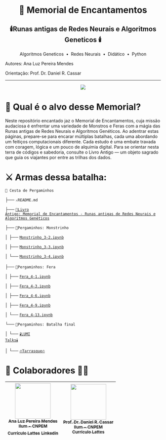 <h1 align="center"> 🔮 Memorial de Encantamentos</h1>
<h2 align="center"> 🕯️Runas antigas de Redes Neurais e Algoritmos Geneticos 🕯️</h2> 

<p align="center">
   Algoritmos Geneticos 
  &nbsp;&bull;&nbsp; Redes Neurais
  &nbsp;&bull;&nbsp; Didático
  &nbsp;&bull;&nbsp; Python
</p>

Autores: Ana Luz Pereira Mendes

Orientação: Prof. Dr. Daniel R. Cassar

-----------

<p align="center">
<img loading="lazy" src="http://img.shields.io/static/v1?label=STATUS&message=EM%20DESENVOLVIMENTO&color=GREEN&style=for-the-badge"/>
</p>

# 🏹 Qual é o alvo desse Memorial?

Neste repositório encantado jaz o Memorial de Encantamentos, cuja missão audaciosa é enfrentar uma variedade de Monstros e Feras com a mágia das Runas antigas de Redes Neurais e Algoritmos Genéticos. Ao adentrar estas páginas, prepare-se para encarar múltiplas batalhas, cada uma abordando um feitiços computacionais diferente. Cada estudo é uma embate travada com coragem, lógica e um pouco de alquimia digital. Para se orientar nesta terra de códigos e sabedoria, consulte o Livro Antigo — um objeto sagrado que guia os viajantes por entre as trilhas dos dados.

# ⚔️ Armas dessa batalha:

<code>🧺 Cesta de Pergaminhos </code>

 ├── <code>⚔️README.md</code>
 
 ├── <code>[📕Livro Antigo: Memorial de Encantamentos - Runas antigas de Redes Neurais e Algoritmos Genéticos](https://github.com/LuzMendes/Memorial-de-Encantamentos-Runas-antigas-de-Redes-Neurais-e-Algoritmos-Geneticos/blob/main/Memorial%20de%20Encantamentos.pdf)</code>
 
 ├── <code>📜Pergaminhos: Monstrinho </code>
 
 │    ├── <code>[Monstrinho_3-2.ipynb](https://github.com/LuzMendes/Memorial-de-Encantamentos-Runas-antigas-de-Redes-Neurais-e-Algoritmos-Geneticos/blob/main/Monstrinho_3-2.ipynb)</code>
 
 │    ├── <code>[Monstrinho_3-3.ipynb](https://github.com/LuzMendes/Memorial-de-Encantamentos-Runas-antigas-de-Redes-Neurais-e-Algoritmos-Geneticos/blob/main/Monstrinho_3-3.ipynb) </code>  
 
 │    └── <code>[Monstrinho_3-4.ipynb](https://github.com/LuzMendes/Memorial-de-Encantamentos-Runas-antigas-de-Redes-Neurais-e-Algoritmos-Geneticos/blob/main/Monstrinho_3-4.ipynb) </code>          
 ├── <code>📜Pergaminhos: Fera</code>
 
 │    ├── <code>[Fera_4-1.ipynb](https://github.com/LuzMendes/Memorial-de-Encantamentos-Runas-antigas-de-Redes-Neurais-e-Algoritmos-Geneticos/blob/main/Fera_4-1.ipynb)</code> 
 
 │    ├── <code>[Fera_4-3.ipynb](https://github.com/LuzMendes/Memorial-de-Encantamentos-Runas-antigas-de-Redes-Neurais-e-Algoritmos-Geneticos/blob/main/Fera_4-3.ipynb)</code> 
 
 │    ├── <code>[Fera_4-6.ipynb ](https://github.com/LuzMendes/Memorial-de-Encantamentos-Runas-antigas-de-Redes-Neurais-e-Algoritmos-Geneticos/blob/main/Fera_4-6.ipynb)</code> 
 
 │    ├── <code>[Fera_4-9.ipynb](https://github.com/LuzMendes/Memorial-de-Encantamentos-Runas-antigas-de-Redes-Neurais-e-Algoritmos-Geneticos/blob/main/Fera_4-9.ipynb)</code>
 
 │    └── <code>[Fera_4-13.ipynb](https://github.com/LuzMendes/Memorial-de-Encantamentos-Runas-antigas-de-Redes-Neurais-e-Algoritmos-Geneticos/blob/main/Fera_4-13.ipynb)</code>

 
 └── <code>📜Pergaminhos: Batalha final</code>
 
 │    └── <code>[🕯️LUMI Talks🕯️](-de-Encantamentos-Runas-antigas-de-Redes-Neurais-e-Algoritmos-Geneticos/blob/main/LUMI%20Talks_%20Interpretabilidade%20e%20Explicabilidade%20de%20Redes%20Neurais.pdf) </code>   
 
 │    └── <code>[🔥Tarrasque🔥](https://github.com/LuzMendes/Tarrasque-Modelagem-Preditiva-da-Resposta-Dieletrica-de-Perovskitas.) </code>      

# 🧙 Colaboradores 🧙‍♂️
| [<img loading="lazy" src="https://avatars.githubusercontent.com/u/172425049?v=4" width=115><br><sub>Ana Luz Pereira Mendes</sub>](https://github.com/LuzMendes)<br> [<sub>Ilum - CNPEM</sub>](https://ilum.cnpem.br/)<br> [<sub>Currículo Lattes</sub>](https://lattes.cnpq.br/4596466138573531) [<sub>Linkedin</sub>](https://www.linkedin.com/in/ana-luz-pereira-mendes/)| [<img loading="lazy" src="https://github.com/user-attachments/assets/463d4753-7fa4-4a42-aa54-409e4150bb51" width=115><br> <sub> Prof. Dr. Daniel R. Cassar </sub>](https://github.com/drcassar)<br> [<sub>Ilum - CNPEM</sub>](https://ilum.cnpem.br/)<br> [<sub>Currículo Lattes</sub>](http://lattes.cnpq.br/1717397276752482) | 
| :---: | :---: | 
